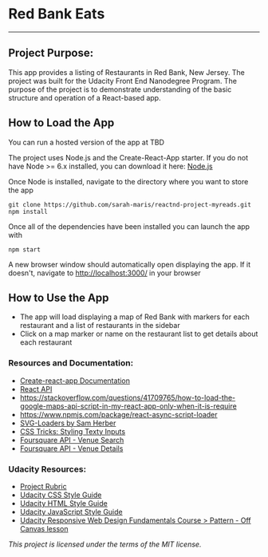 # Red Bank Eats
---

## Project Purpose:

This app provides a listing of Restaurants in Red Bank, New Jersey.   The project was built for the Udacity Front End Nanodegree Program. The purpose of the project is to demonstrate understanding of the basic structure and operation of a React-based app.

## How to Load the App
You can run a hosted version of the app at TBD

The project uses Node.js and the Create-React-App starter.  If you do not have Node >= 6.x installed, you can download it here: [Node.js](https://nodejs.org/en/)

Once Node is installed, navigate to the directory where you want to store the app
```
git clone https://github.com/sarah-maris/reactnd-project-myreads.git
npm install
```
Once all of the dependencies have been installed you can launch the app with
```
npm start
```

A new browser window should automatically open displaying the app.  If it doesn't, navigate to [http://localhost:3000/](http://localhost:3000/) in your browser


## How to Use the App
* The app will load displaying a map of Red Bank with markers for each restaurant and a list of restaurants in the sidebar
* Click on a map marker or name on the restaurant list to get details about each restaurant


### Resources and Documentation:
* [Create-react-app Documentation](https://github.com/facebookincubator/create-react-app)
* [React API](https://facebook.github.io/react/docs/react-api.html)
* https://stackoverflow.com/questions/41709765/how-to-load-the-google-maps-api-script-in-my-react-app-only-when-it-is-require
* https://www.npmjs.com/package/react-async-script-loader
* [SVG-Loaders by Sam Herber](https://github.com/SamHerbert/SVG-Loaders)
* [CSS Tricks: Styling Texty Inputs](https://css-tricks.com/styling-texty-inputs-only/)
* [Foursquare API - Venue Search](https://developer.foursquare.com/docs/api/venues/search)
* [Foursquare API - Venue Details](https://developer.foursquare.com/docs/api/venues/details)

### Udacity Resources:
* [Project Rubric](https://review.udacity.com/#!/rubrics/1351/view)
* [Udacity CSS Style Guide](http://udacity.github.io/frontend-nanodegree-styleguide/css.html)
* [Udacity HTML Style Guide](http://udacity.github.io/frontend-nanodegree-styleguide/index.html)
* [Udacity JavaScript Style Guide](http://udacity.github.io/frontend-nanodegree-styleguide/javascript.html)
* [Udacity Responsive Web Design Fundamentals Course > Pattern - Off Canvas lesson](https://classroom.udacity.com/courses/ud893/lessons/3561069759/concepts/35307193050923)


*This project is licensed under the terms of the MIT license.*
